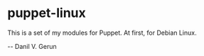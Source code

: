 puppet-linux
============

This is a set of my modules for Puppet. At first, for Debian Linux.

--
Danil V. Gerun
